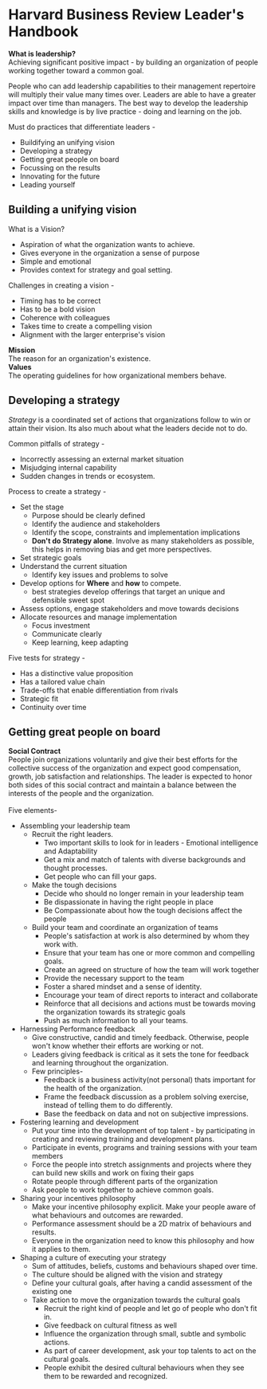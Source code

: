 # Harvard Business Review Leader's Handbook

**What is leadership?**<br>
Achieving significant positive impact - by building an organization of people working together toward a common goal.

People who can add leadership capabilities to their management repertoire will multiply their value many times over. Leaders are able to have a greater impact over time than managers. The best way to develop the leadership skills and knowledge is by live practice - doing and learning on the job.

Must do practices that differentiate leaders -
- Buildifying an unifying vision
- Developing a strategy
- Getting great people on board
- Focussing on the results
- Innovating for the future
- Leading yourself

## Building a unifying vision
What is a Vision?
- Aspiration of what the organization wants to achieve.
- Gives everyone in the organization a sense of purpose
- Simple and emotional
- Provides context for strategy and goal setting.

Challenges in creating a vision -
- Timing has to be correct
- Has to be a bold vision
- Coherence with colleagues
- Takes time to create a compelling vision
- Alignment with the larger enterprise's vision

**Mission**<br>
The reason for an organization's existence.<br>
**Values**<br>
The operating guidelines for how organizational members behave.

## Developing a strategy

*Strategy* is a coordinated set of actions that organizations follow to win or attain their vision. Its also much about what the leaders decide not to do.

Common pitfalls of strategy -
- Incorrectly assessing an external market situation
- Misjudging internal capability
- Sudden changes in trends or ecosystem.

Process to create a strategy -
- Set the stage
    - Purpose should be clearly defined
    - Identify the audience and stakeholders
    - Identify the scope, constraints and implementation implications
    - **Don't do Strategy alone**. Involve as many stakeholders as possible, this helps in removing bias and get more perspectives.
- Set strategic goals
- Understand the current situation
    - Identify key issues and problems to solve
- Develop options for **Where** and **how** to compete. 
    - best strategies develop offerings that target an unique and defensible sweet spot
- Assess options, engage stakeholders and move towards decisions
- Allocate resources and manage implementation
    - Focus investment
    - Communicate clearly
    - Keep learning, keep adapting

Five tests for strategy -
- Has a distinctive value proposition
- Has a tailored value chain
- Trade-offs that enable differentiation from rivals
- Strategic fit
- Continuity over time

## Getting great people on board<br>
**Social Contract**<br>
People join organizations voluntarily and give their best efforts for the collective success of the organization and expect good compensation, growth, job satisfaction and relationships. The leader is expected to honor both sides of this social contract and maintain a balance between the interests of the people and the organization. <br><br>
Five elements-
- Assembling your leadership team
    - Recruit the right leaders. 
        - Two important skills to look for in leaders - Emotional intelligence and Adaptability
        - Get a mix and match of talents with diverse backgrounds and thought processes.
        - Get people who can fill your gaps.
    - Make the tough decisions
        - Decide who should no longer remain in your leadership team
        - Be dispassionate in having the right people in place
        - Be Compassionate about how the tough decisions affect the people
    - Build your team and coordinate an organization of teams
        - People's satisfaction at work is also determined by whom they work with.
        - Ensure that your team has one or more common and compelling goals.
        - Create an agreed on structure of how the team will work together
        - Provide the necessary support to the team
        - Foster a shared mindset and a sense of identity.
        - Encourage your team of direct reports to interact and collaborate
        - Reinforce that all decisions and actions must be towards moving the organization towards its strategic goals
        - Push as much information to all your teams.
- Harnessing Performance feedback
    - Give constructive, candid and timely feedback. Otherwise, people won't know whether their efforts are working or not.
    - Leaders giving feedback is critical as it sets the tone for feedback and learning throughout the organization.
    - Few principles-
        - Feedback is a business activity(not personal) thats important for the health of the organization.
        - Frame the feedback discussion as a problem solving exercise, instead of telling them to do differently.
        - Base the feedback on data and not on subjective impressions.
- Fostering learning and development
    - Put your time into the development of top talent - by participating in creating and reviewing training and development plans.
    - Participate in events, programs and training sessions with your team members
    - Force the people into stretch assignments and projects where they can build new skills and work on fixing their gaps
    - Rotate people through different parts of the organization
    - Ask people to work together to achieve common goals.
- Sharing your incentives philosophy
    - Make your incentive philosophy explicit. Make your people aware of what behaviours and outcomes are rewarded.
    - Performance assessment should be a 2D matrix of behaviours and results.
    - Everyone in the organization need to know this philosophy and how it applies to them.
- Shaping a culture of executing your strategy
    - Sum of attitudes, beliefs, customs and behaviours shaped over time.
    - The culture should be aligned with the vision and strategy
    - Define your cultural goals, after having a candid assessment of the existing one
    - Take action to move the organization towards the cultural goals
        - Recruit the right kind of people and let go of people who don't fit in.
        - Give feedback on cultural fitness as well
        - Influence the organization through small, subtle and symbolic actions.
        - As part of career development, ask your top talents to act on the cultural goals.
        - People exhibit the desired cultural behaviours when they see them to be rewarded and recognized.







